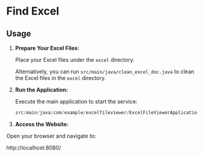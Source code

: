 # Find Excel

## Usage

1. **Prepare Your Excel Files:**

   Place your Excel files under the `excel` directory.

   Alternatively, you can run `src/main/java/clean_excel_doc.java` to clean the Excel files in the `excel` directory.

2. **Run the Application:**

   Execute the main application to start the service:

   ```java
   src/main/java/com/example/excelfileviewer/ExcelFileViewerApplication.java


3. **Access the Website:**

Open your browser and navigate to:

http://localhost:8080/

